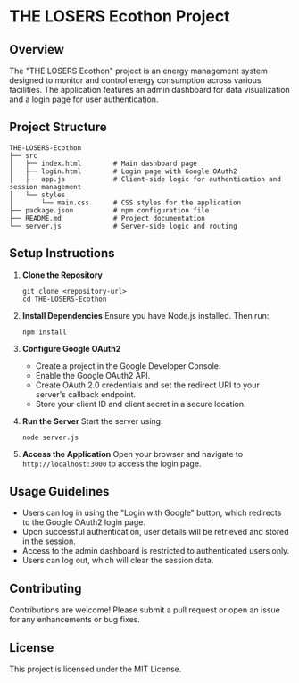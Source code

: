 # THE LOSERS Ecothon Project

## Overview
The "THE LOSERS Ecothon" project is an energy management system designed to monitor and control energy consumption across various facilities. The application features an admin dashboard for data visualization and a login page for user authentication.

## Project Structure
```
THE-LOSERS-Ecothon
├── src
│   ├── index.html        # Main dashboard page
│   ├── login.html        # Login page with Google OAuth2
│   ├── app.js            # Client-side logic for authentication and session management
│   └── styles
│       └── main.css      # CSS styles for the application
├── package.json          # npm configuration file
├── README.md             # Project documentation
└── server.js             # Server-side logic and routing
```

## Setup Instructions

1. **Clone the Repository**
   ```
   git clone <repository-url>
   cd THE-LOSERS-Ecothon
   ```

2. **Install Dependencies**
   Ensure you have Node.js installed. Then run:
   ```
   npm install
   ```

3. **Configure Google OAuth2**
   - Create a project in the Google Developer Console.
   - Enable the Google OAuth2 API.
   - Create OAuth 2.0 credentials and set the redirect URI to your server's callback endpoint.
   - Store your client ID and client secret in a secure location.

4. **Run the Server**
   Start the server using:
   ```
   node server.js
   ```

5. **Access the Application**
   Open your browser and navigate to `http://localhost:3000` to access the login page.

## Usage Guidelines
- Users can log in using the "Login with Google" button, which redirects to the Google OAuth2 login page.
- Upon successful authentication, user details will be retrieved and stored in the session.
- Access to the admin dashboard is restricted to authenticated users only.
- Users can log out, which will clear the session data.

## Contributing
Contributions are welcome! Please submit a pull request or open an issue for any enhancements or bug fixes.

## License
This project is licensed under the MIT License.